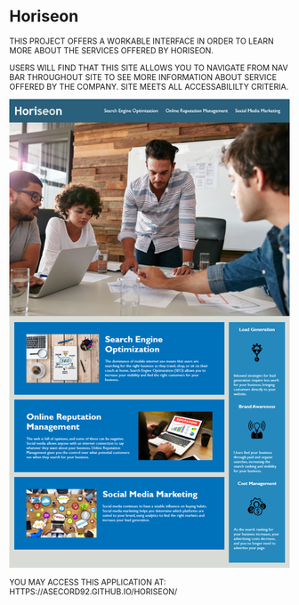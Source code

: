 # Horiseon

THIS PROJECT OFFERS A WORKABLE INTERFACE IN ORDER TO LEARN MORE ABOUT THE SERVICES OFFERED BY HORISEON. 

USERS WILL FIND THAT THIS SITE ALLOWS YOU TO NAVIGATE FROM NAV BAR THROUGHOUT SITE TO SEE MORE INFORMATION ABOUT SERVICE OFFERED BY THE COMPANY. SITE MEETS ALL ACCESSABILILTY CRITERIA.

![ScreenShot](./assets/images/horiseon_screenshot.png)

YOU MAY ACCESS THIS APPLICATION AT: HTTPS://ASECORD92.GITHUB.IO/HORISEON/